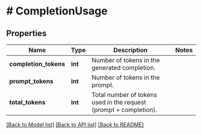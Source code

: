# # CompletionUsage

## Properties

Name | Type | Description | Notes
------------ | ------------- | ------------- | -------------
**completion_tokens** | **int** | Number of tokens in the generated completion. |
**prompt_tokens** | **int** | Number of tokens in the prompt. |
**total_tokens** | **int** | Total number of tokens used in the request (prompt + completion). |

[[Back to Model list]](../../README.md#models) [[Back to API list]](../../README.md#endpoints) [[Back to README]](../../README.md)
